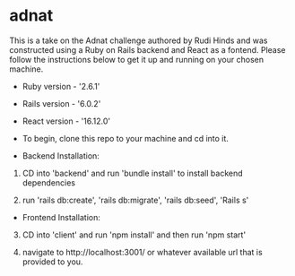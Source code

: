 # adnat

This is a take on the Adnat challenge authored by Rudi Hinds and was constructed using a Ruby on Rails backend and React as a fontend. Please follow the instructions below to get it up and running on your chosen machine.

* Ruby version - '2.6.1'
* Rails version - '6.0.2' 
* React version - '16.12.0'

* To begin, clone this repo to your machine and cd into it. 


* Backend Installation:

1. CD into 'backend' and run 'bundle install' to install backend dependencies

2. run 'rails db:create', 'rails db:migrate', 'rails db:seed', 'Rails s'


* Frontend Installation:

3. CD into 'client' and run 'npm install' and then run 'npm start'

4. navigate to http://localhost:3001/ or whatever available url that is provided to you.

